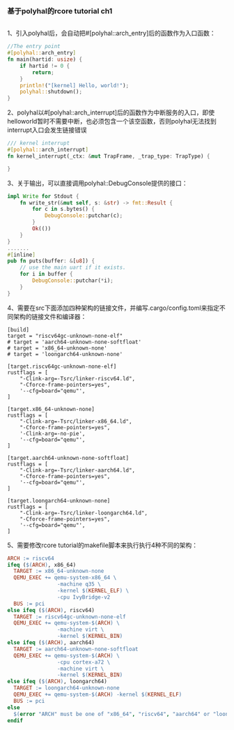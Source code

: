### 基于polyhal的rcore tutorial ch1

## 

1、引入polyhal后，会自动把\#[polyhal::arch_entry]后的函数作为入口函数：

```rust
//The entry point
#[polyhal::arch_entry]
fn main(hartid: usize) {
    if hartid != 0 {
        return;
    }
    println!("[kernel] Hello, world!");
    polyhal::shutdown();
}
```

2、polyhal以\#[polyhal::arch_interrupt]后的函数作为中断服务的入口，即使helloworld暂时不需要中断，也必须包含一个该空函数，否则polyhal无法找到interrupt入口会发生链接错误

```rust
/// kernel interrupt
#[polyhal::arch_interrupt]   
fn kernel_interrupt(_ctx: &mut TrapFrame, _trap_type: TrapType) {

}
```

3、关于输出，可以直接调用polyhal::DebugConsole提供的接口：

```rust
impl Write for Stdout {
    fn write_str(&mut self, s: &str) -> fmt::Result {
        for c in s.bytes() {
            DebugConsole::putchar(c);
        }
        Ok(())
    }
}
.......
#[inline]
pub fn puts(buffer: &[u8]) {
    // use the main uart if it exists.
    for i in buffer {
        DebugConsole::putchar(*i);
    }
}
```

4、需要在src下面添加四种架构的链接文件，并编写.cargo/config.toml来指定不同架构的链接文件和编译器：

```
[build]
target = "riscv64gc-unknown-none-elf"
# target = 'aarch64-unknown-none-softfloat'
# target = 'x86_64-unknown-none'
# target = 'loongarch64-unknown-none'

[target.riscv64gc-unknown-none-elf]
rustflags = [
    "-Clink-arg=-Tsrc/linker-riscv64.ld",
    "-Cforce-frame-pointers=yes",
    '--cfg=board="qemu"',
]

[target.x86_64-unknown-none]
rustflags = [
    "-Clink-arg=-Tsrc/linker-x86_64.ld",
    "-Cforce-frame-pointers=yes",
    '-Clink-arg=-no-pie',
    '--cfg=board="qemu"',
]

[target.aarch64-unknown-none-softfloat]
rustflags = [
    "-Clink-arg=-Tsrc/linker-aarch64.ld",
    "-Cforce-frame-pointers=yes",
    '--cfg=board="qemu"',
]

[target.loongarch64-unknown-none]
rustflags = [
    "-Clink-arg=-Tsrc/linker-loongarch64.ld",
    "-Cforce-frame-pointers=yes",
    '--cfg=board="qemu"',
]

```

5、需要修改rcore tutorial的makefile脚本来执行执行4种不同的架构：

```makefile
ARCH := riscv64
ifeq ($(ARCH), x86_64)
  TARGET := x86_64-unknown-none
  QEMU_EXEC += qemu-system-x86_64 \
				-machine q35 \
				-kernel $(KERNEL_ELF) \
				-cpu IvyBridge-v2
  BUS := pci
else ifeq ($(ARCH), riscv64)
  TARGET := riscv64gc-unknown-none-elf
  QEMU_EXEC += qemu-system-$(ARCH) \
				-machine virt \
				-kernel $(KERNEL_BIN)
else ifeq ($(ARCH), aarch64)
  TARGET := aarch64-unknown-none-softfloat
  QEMU_EXEC += qemu-system-$(ARCH) \
				-cpu cortex-a72 \
				-machine virt \
				-kernel $(KERNEL_BIN)
else ifeq ($(ARCH), loongarch64)
  TARGET := loongarch64-unknown-none
  QEMU_EXEC += qemu-system-$(ARCH) -kernel $(KERNEL_ELF)
  BUS := pci
else
  $(error "ARCH" must be one of "x86_64", "riscv64", "aarch64" or "loongarch64")
endif
```

